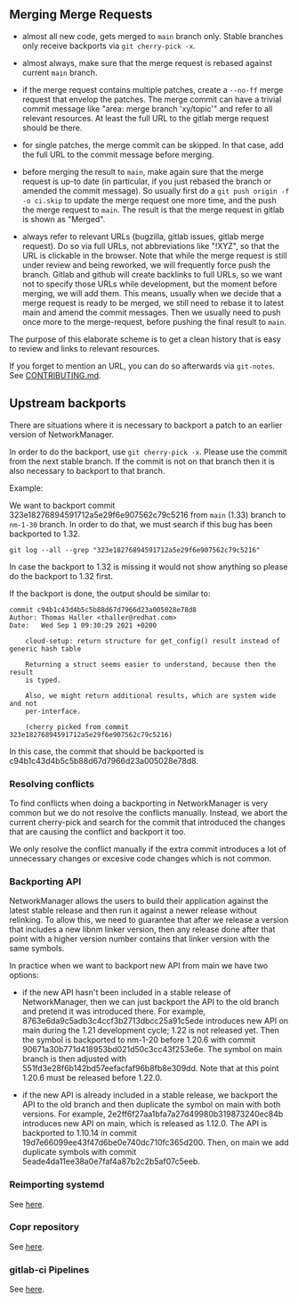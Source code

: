 Merging Merge Requests
----------------------

- almost all new code, gets merged to `main` branch only. Stable branches only
  receive backports via `git cherry-pick -x`.

- almost always, make sure that the merge request is rebased against current
  `main` branch.

- if the merge request contains multiple patches, create a `--no-ff` merge
  request that envelop the patches. The merge commit can have a trivial commit
message like "area: merge branch 'xy/topic'" and refer to all relevant
resources. At least the full URL to the gitlab merge request should be there.

- for single patches, the merge commit can be skipped. In that case, add the
  full URL to the commit message before merging.

- before merging the result to `main`, make again sure that the merge request
  is up-to date (in particular, if you just rebased the branch or amended the
commit message). So usually first do a `git push origin -f -o ci.skip` to
update the merge request one more time, and the push the merge request to
`main`. The result is that the merge request in gitlab is shown as "Merged".

- always refer to relevant URLs (bugzilla, gitlab issues, gitlab merge
  request).  Do so via full URLs, not abbreviations like "!XYZ", so that the
URL is clickable in the browser.  Note that while the merge request is still
under review and being reworked, we will frequently force push the branch.
Gitlab and github will create backlinks to full URLs, so we want not to specify
those URLs while development, but the moment before merging, we will add them.
This means, usually when we decide that a merge request is ready to be merged,
we still need to rebase it to latest main and amend the commit messages. Then
we usually need to push once more to the merge-request, before pushing the
final result to `main`.

The purpose of this elaborate scheme is to get a clean history that is easy
to review and links to relevant resources.

If you forget to mention an URL, you can do so afterwards via `git-notes`.
See [CONTRIBUTING.md](CONTRIBUTING.md#git-notes-refsnotesbugs).


Upstream backports
---------------------------

There are situations where it is necessary to backport a patch to an earlier
version of NetworkManager.

In order to do the backport, use `git cherry-pick -x`. Please use the commit
from the next stable branch. If the commit is not on that branch then it is also
necessary to backport to that branch.

Example:

We want to backport commit 323e18276894591712a5e29f6e907562c79c5216 from `main`
(1.33) branch to `nm-1-30` branch. In order to do that, we must search if this
bug has been backported to 1.32.

`git log --all --grep "323e18276894591712a5e29f6e907562c79c5216"`

In case the backport to 1.32 is missing it would not show anything so please do
the backport to 1.32 first.

If the backport is done, the output should be similar to:

```
commit c94b1c43d4b5c5b88d67d7966d23a005028e78d8
Author: Thomas Haller <thaller@redhat.com>
Date:   Wed Sep 1 09:30:29 2021 +0200

    cloud-setup: return structure for get_config() result instead of generic hash table

    Returning a struct seems easier to understand, because then the result
    is typed.

    Also, we might return additional results, which are system wide and not
    per-interface.

    (cherry picked from commit 323e18276894591712a5e29f6e907562c79c5216)
```

In this case, the commit that should be backported is
c94b1c43d4b5c5b88d67d7966d23a005028e78d8.

### Resolving conflicts

To find conflicts when doing a backporting in NetworkManager is very common but
we do not resolve the conflicts manually. Instead, we abort the current
cherry-pick and search for the commit that introduced the changes that are
causing the conflict and backport it too.

We only resolve the conflict manually if the extra commit introduces a lot of
unnecessary changes or excesive code changes which is not common.

### Backporting API

NetworkManager allows the users to build their application against the latest
stable release and then run it against a newer release without relinking. To
allow this, we need to guarantee that after we release a version that includes a
new libnm linker version, then any release done after that point with a higher
version number contains that linker version with the same symbols.

In practice when we want to backport new API from main we have two options:

- if the new API hasn't been included in a stable release of NetworkManager,
  then we can just backport the API to the old branch and pretend it was
  introduced there. For example, 8763e6da9c5adb3c4ccf3b2713dbcc25a91c5ede
  introduces new API on main during the 1.21 development cycle; 1.22 is not
  released yet. Then the symbol is backported to nm-1-20 before 1.20.6 with
  commit 90671a30b771d418953bd021d50c3cc43f253e6e. The symbol on main branch is
  then adjusted with 551fd3e28f6b142bd57eefacfaf96b8fb8e309dd. Note that at this
  point 1.20.6 must be released before 1.22.0.

- if the new API is already included in a stable release, we backport the API to
  the old branch and then duplicate the symbol on main with both versions. For
  example, 2e2ff6f27aa1bfa7a27d49980b319873240ec84b introduces new API on main,
  which is released as 1.12.0. The API is backported to 1.10.14 in commit
  19d7e66099ee43f47d6be0e740dc710fc365d200. Then, on main we add duplicate
  symbols with commit 5eade4da11ee38a0e7faf4a87b2c2b5af07c5eeb.

### Reimporting systemd

See [here](src/libnm-systemd-shared/README.md#reimport-upstream-code).

### Copr repository

See [here](contrib/scripts/nm-copr-build.sh).

### gitlab-ci Pipelines

See [here](.gitlab-ci/README.md).

